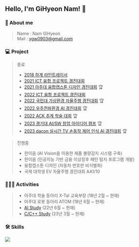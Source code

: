 ## Hello, I'm GiHyeon Nam! 👋

### 🧑‍ About me
> Name : Nam GiHyeon<br>
> Mail : ygw0903@gmail.com

### 💻 Project
> 종료
> - <a href="https://github.com/gihyeon0903/Line_tracer_freshman">2018 하계 라인트레이서</a>
> - <a href="https://github.com/gihyeon0903/ICT-fusion-Project-Competition-2021">2021 ICT 융합 프로젝트 경진대회</a>
> - <a href="https://github.com/gihyeon0903/Capstone-Design-competition">2021 아주대 융합캡스톤 디자인 경진대회</a> 🏆
> - <a href="https://github.com/gihyeon0903/ICT-fusion-Project-Competition-2022">2022 ICT 융합 프로젝트 경진대회</a>
> - <a href="https://github.com/gihyeon0903/morai-autonomous-car-competition">2022 국민대 가상환경 자율주행 경진대회</a> 🏆
> - <a href="https://github.com/gihyeon0903/Space-Weather-prediction-competition">2022 우주전파환경 AI 경진대회</a> 🏆
> - <a href="https://github.com/gihyeon0903/ACK-conference-paper">2022 ACK 추계 학술 대회</a> 🏆
> - <a href="https://github.com/gihyeon0903/AI-SW-Foundation-idea-camp">2023 경기대 AI/SW 창업 아이디어 캠프</a> 🏆
> - <a href="https://github.com/gihyeon0903/dacon-compeition-2023-1">2023 dacon 실시간 TV 손동작 제어 인식 AI 경진대회</a> 🏆

> 진행중
> - 한이음 (AI Vision을 이용한 제품 불량감지 시스템 구축)
> - 한이음 (인공지능 기반 금융 이상징후 패턴 탐지 프로그램 개발)
> - 융합캡스톤 디자인 (자동차 번호판 비식별화)
> - 국제 대학생 EV 자율주행 경진대회 AA1/10

### 🧑‍🤝‍🧑 Activities
> - 아주대 학술 동아리 X-Tal 교육부장 (18년 2월 ~ 현재)
> - 아주대 로봇 동아리 ATOM (18년 6월 ~ 현재)
> - <a href="https://github.com/gihyeon0903/AI-sutdy">AI Study</a> (22년 6월 ~ 현재)
> - <a href="https://github.com/gihyeon0903/C-Cpp-study">C/C++ Study</a> (23년 3월 ~ 현재)

### 🛠 Skills
<!-- <img src="https://img.shields.io/badge/Python-3776AB?style=flat&logo=Python&logoColor=white" />  <img src="https://img.shields.io/badge/PyTorch-EE4C2C?style=flat&logo=pytorch&logoColor=white" />  <img src="https://img.shields.io/badge/Keras-D00000?style=flat&logo=keras&logoColor=white" /><br>  -->
<img src="https://skillicons.dev/icons?i=py,pytorch,cpp,c" />
